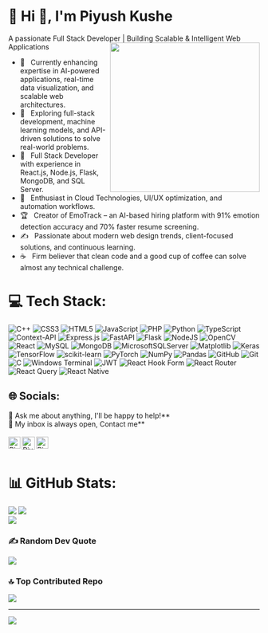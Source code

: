 # 💫 Hi 👋, I'm Piyush Kushe
A passionate Full Stack Developer | Building Scalable & Intelligent Web Applications
 <img src="https://media.giphy.com/media/K5kfQExKk731K/giphy.gif" width="300px" align="right" alt="">
- 🔭 &nbsp; Currently enhancing expertise in AI-powered applications, real-time data visualization, and scalable web architectures.  
- 🤔 &nbsp; Exploring full-stack development, machine learning models, and API-driven solutions to solve real-world problems.
- 💼 &nbsp; Full Stack Developer with experience in React.js, Node.js, Flask, MongoDB, and SQL Server.  
- 🌱 &nbsp; Enthusiast in Cloud Technologies, UI/UX optimization, and automation workflows.  
- 🏆 &nbsp; Creator of EmoTrack – an AI-based hiring platform with 91% emotion detection accuracy and 70% faster resume screening.  
- ✍️ &nbsp; Passionate about modern web design trends, client-focused solutions, and continuous learning.  
- ☕ &nbsp; Firm believer that clean code and a good cup of coffee can solve almost any technical challenge.  

# 💻 Tech Stack:
![C++](https://img.shields.io/badge/c++-%2300599C.svg?style=for-the-badge&logo=c%2B%2B&logoColor=white) ![CSS3](https://img.shields.io/badge/css3-%231572B6.svg?style=for-the-badge&logo=css3&logoColor=white) ![HTML5](https://img.shields.io/badge/html5-%23E34F26.svg?style=for-the-badge&logo=html5&logoColor=white) ![JavaScript](https://img.shields.io/badge/javascript-%23323330.svg?style=for-the-badge&logo=javascript&logoColor=%23F7DF1E) ![PHP](https://img.shields.io/badge/php-%23777BB4.svg?style=for-the-badge&logo=php&logoColor=white) ![Python](https://img.shields.io/badge/python-3670A0?style=for-the-badge&logo=python&logoColor=ffdd54) ![TypeScript](https://img.shields.io/badge/typescript-%23007ACC.svg?style=for-the-badge&logo=typescript&logoColor=white) ![Context-API](https://img.shields.io/badge/Context--Api-000000?style=for-the-badge&logo=react) ![Express.js](https://img.shields.io/badge/express.js-%23404d59.svg?style=for-the-badge&logo=express&logoColor=%2361DAFB) ![FastAPI](https://img.shields.io/badge/FastAPI-005571?style=for-the-badge&logo=fastapi) ![Flask](https://img.shields.io/badge/flask-%23000.svg?style=for-the-badge&logo=flask&logoColor=white) ![NodeJS](https://img.shields.io/badge/node.js-6DA55F?style=for-the-badge&logo=node.js&logoColor=white) ![OpenCV](https://img.shields.io/badge/opencv-%23white.svg?style=for-the-badge&logo=opencv&logoColor=white) ![React](https://img.shields.io/badge/react-%2320232a.svg?style=for-the-badge&logo=react&logoColor=%2361DAFB) ![MySQL](https://img.shields.io/badge/mysql-4479A1.svg?style=for-the-badge&logo=mysql&logoColor=white) ![MongoDB](https://img.shields.io/badge/MongoDB-%234ea94b.svg?style=for-the-badge&logo=mongodb&logoColor=white) ![MicrosoftSQLServer](https://img.shields.io/badge/Microsoft%20SQL%20Server-CC2927?style=for-the-badge&logo=microsoft%20sql%20server&logoColor=white) ![Matplotlib](https://img.shields.io/badge/Matplotlib-%23ffffff.svg?style=for-the-badge&logo=Matplotlib&logoColor=black) ![Keras](https://img.shields.io/badge/Keras-%23D00000.svg?style=for-the-badge&logo=Keras&logoColor=white) ![TensorFlow](https://img.shields.io/badge/TensorFlow-%23FF6F00.svg?style=for-the-badge&logo=TensorFlow&logoColor=white) ![scikit-learn](https://img.shields.io/badge/scikit--learn-%23F7931E.svg?style=for-the-badge&logo=scikit-learn&logoColor=white) ![PyTorch](https://img.shields.io/badge/PyTorch-%23EE4C2C.svg?style=for-the-badge&logo=PyTorch&logoColor=white) ![NumPy](https://img.shields.io/badge/numpy-%23013243.svg?style=for-the-badge&logo=numpy&logoColor=white) ![Pandas](https://img.shields.io/badge/pandas-%23150458.svg?style=for-the-badge&logo=pandas&logoColor=white) ![GitHub](https://img.shields.io/badge/github-%23121011.svg?style=for-the-badge&logo=github&logoColor=white) ![Git](https://img.shields.io/badge/git-%23F05033.svg?style=for-the-badge&logo=git&logoColor=white) ![C](https://img.shields.io/badge/c-%2300599C.svg?style=for-the-badge&logo=c&logoColor=white) ![Windows Terminal](https://img.shields.io/badge/Windows%20Terminal-%234D4D4D.svg?style=for-the-badge&logo=windows-terminal&logoColor=white) ![JWT](https://img.shields.io/badge/JWT-black?style=for-the-badge&logo=JSON%20web%20tokens) ![React Hook Form](https://img.shields.io/badge/React%20Hook%20Form-%23EC5990.svg?style=for-the-badge&logo=reacthookform&logoColor=white) ![React Router](https://img.shields.io/badge/React_Router-CA4245?style=for-the-badge&logo=react-router&logoColor=white) ![React Query](https://img.shields.io/badge/-React%20Query-FF4154?style=for-the-badge&logo=react%20query&logoColor=white) ![React Native](https://img.shields.io/badge/react_native-%2320232a.svg?style=for-the-badge&logo=react&logoColor=%2361DAFB)



## 🌐 Socials:
💬 Ask me about anything, I'll be happy to help!** <br>
💬 My inbox is always open, Contact me**
<br>
<br> 
  <a href="https://www.linkedin.com/in/piyushkushe">
   <img align="left" alt="Piyush Kushe | Linkedin" width="24px" src="https://github.com/piyushP7pravin/piyushP7pravin/blob/master/Linkedin.svg" />
  </a>
  <a href="mailto:piyushkushe12@gmail.com">
    <img align="left" alt="Piyush Kushe | Gmail" width="26px" src="https://github.com/piyushP7pravin/piyushP7pravin/blob/master/Gmail.svg" />
  </a>
  <a href="https://www.instagram.com/piyush_kushe/">
    <img align="left" alt="Piyush Kushe | Instagram" width="24px" src="https://github.com/piyushP7pravin/piyushP7pravin/blob/master/Instagram.svg" />
  </a>
<br>
<br>

# 📊 GitHub Stats:
![](https://github-readme-stats.vercel.app/api?username=piyushkushe19&theme=dark&hide_border=false&include_all_commits=false&count_private=false)  ![](https://nirzak-streak-stats.vercel.app/?user=piyushkushe19&theme=dark&hide_border=false<br/>
)<br/>
  <img src="https://github-readme-stats.vercel.app/api/top-langs/?username=piyushkushe19&theme=dark&hide_border=false&include_all_commits=false&count_private=false&layout=compact" />



### ✍️ Random Dev Quote
![](https://quotes-github-readme.vercel.app/api?type=horizontal&theme=radical)

### 🔝 Top Contributed Repo
![](https://github-contributor-stats.vercel.app/api?username=piyushkushe19&limit=5&theme=dark&combine_all_yearly_contributions=true)

---
[![](https://visitcount.itsvg.in/api?id=piyushkushe19&icon=0&color=0)](https://visitcount.itsvg.in)

<!-- Proudly created with GPRM ( https://gprm.itsvg.in ) -->
